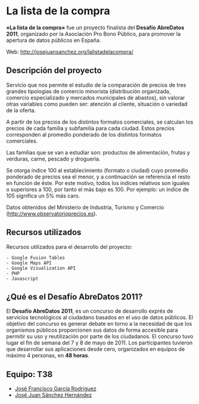 # La lista de la compra

**«La lista de la compra»** fue un proyecto finalista del **Desafío AbreDatos 2011**, organizado por la Asociación Pro Bono Público, para promover la apertura de datos públicos en España.

Web: http://josejuansanchez.org/lalistadelacompra/

## Descripción del proyecto
Servicio que nos permite el estudio de la comparación de precios de tres grandes tipologías de comercio minorista (distribución organizada, comercio especializado y mercados municipales de abastos), sin valorar otras variables como pueden ser: atención al cliente, situación o variedad de la oferta.

A partir de los precios de los distintos formatos comerciales, se calculan los precios de cada familia y subfamilia para cada ciudad. Estos precios corresponden al promedio ponderado de los distintos formatos comerciales.

Las familias que se van a estudiar son: productos de alimentación, frutas y verduras, carne, pescado y droguería.

Se otorga índice 100 al establecimiento (formato o ciudad) cuyo promedio ponderado de precios sea el menor, y a continuación se referencia el resto en función de éste. Por este motivo, todos los índices relativos son iguales o superiores a 100, por tanto el más bajo es 100. Por ejemplo: un índice de 105 significa un 5% más caro.

Datos obtenidos del Ministerio de Industria, Turismo y Comercio (http://www.observatorioprecios.es). 

## Recursos utilizados

Recursos utilizados para el desarrollo del proyecto:

	- Google Fusion Tables
	- Google Maps API
	- Google Visualization API
	- PHP
	- Javascript

## ¿Qué es el Desafío AbreDatos 2011?
El **Desafío AbreDatos 2011**, es un concurso de desarrollo exprés de servicios tecnológicos al ciudadano basados en el uso de datos públicos. El objetivo del concurso es generar debate en torno a la necesidad de que los organismos públicos proporcionen sus datos de forma accesible para permitir su uso y reutilización por parte de los ciudadanos. El concurso tuvo lugar el fin de semana del 7 y 8 de mayo de 2011. Los participantes tuvieron que desarrollar sus aplicaciones desde cero, organizados en equipos de máximo 4 personas, en **48 horas**.

## Equipo: T38

* [José Francisco García Rodríguez](https://twitter.com/nonam3d)
* [José Juan Sánchez Hernández](https://twitter.com/josejuansanchez)
